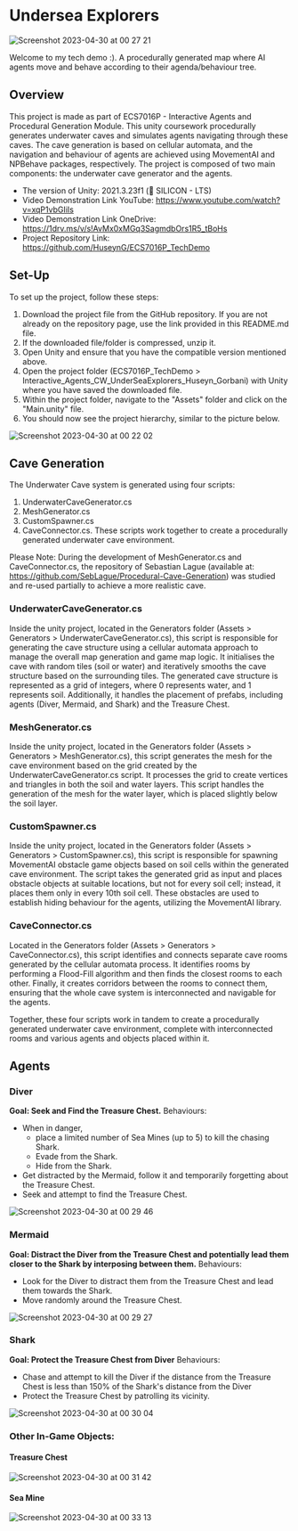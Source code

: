 # Undersea Explorers

![Screenshot 2023-04-30 at 00 27 21](https://user-images.githubusercontent.com/64325152/235329180-19d46553-0a35-42f5-8b8f-5f195ff98a21.png)

Welcome to my tech demo :). A procedurally generated map where AI agents move and behave according to their agenda/behaviour tree. 

## Overview
This project is made as part of ECS7016P - Interactive Agents and Procedural Generation Module. This unity coursework procedurally generates underwater caves and simulates agents navigating through these caves. The cave generation is based on cellular automata, and the navigation and behaviour of agents are achieved using MovementAI and NPBehave packages, respectively. The project is composed of two main components: the underwater cave generator and the agents.

* The version of Unity: 2021.3.23f1 ( SILICON - LTS)
* Video Demonstration Link YouTube: https://www.youtube.com/watch?v=xqP1vbGIiIs
* Video Demonstration Link OneDrive: https://1drv.ms/v/s!AvMx0xMGq3SagmdbOrs1R5_tBoHs
* Project Repository Link: https://github.com/HuseynG/ECS7016P_TechDemo

## Set-Up
To set up the project, follow these steps:
1. Download the project file from the GitHub repository. If you are not already on the repository page, use the link provided in this README.md file.
2. If the downloaded file/folder is compressed, unzip it.
3. Open Unity and ensure that you have the compatible version mentioned above.
4. Open the project folder (ECS7016P_TechDemo > Interactive_Agents_CW_UnderSeaExplorers_Huseyn_Gorbani) with Unity where you have saved the downloaded file.
5. Within the project folder, navigate to the "Assets" folder and click on the "Main.unity" file.
6. You should now see the project hierarchy, similar to the picture below.

![Screenshot 2023-04-30 at 00 22 02](https://user-images.githubusercontent.com/64325152/235328702-ee5283c0-57fa-444b-bdd1-30374c239a98.png)

## Cave Generation
The Underwater Cave system is generated using four scripts: 
1. UnderwaterCaveGenerator.cs 
2. MeshGenerator.cs 
3. CustomSpawner.cs 
4. CaveConnector.cs. 
These scripts work together to create a procedurally generated underwater cave environment. 

Please Note: During the development of MeshGenerator.cs and CaveConnector.cs, the repository of Sebastian Lague (available at: https://github.com/SebLague/Procedural-Cave-Generation) was studied and re-used partially to achieve a more realistic cave. 

### UnderwaterCaveGenerator.cs
Inside the unity project, located in the Generators folder (Assets > Generators > UnderwaterCaveGenerator.cs), this script is responsible for generating the cave structure using a cellular automata approach to manage the overall map generation and game map logic. It initialises the cave with random tiles (soil or water) and iteratively smooths the cave structure based on the surrounding tiles. The generated cave structure is represented as a grid of integers, where 0 represents water, and 1 represents soil. Additionally, it handles the placement of prefabs, including agents (Diver, Mermaid, and Shark) and the Treasure Chest.

### MeshGenerator.cs
Inside the unity project, located in the Generators folder (Assets > Generators > MeshGenerator.cs), this script generates the mesh for the cave environment based on the grid created by the UnderwaterCaveGenerator.cs script. It processes the grid to create vertices and triangles in both the soil and water layers. This script handles the generation of the mesh for the water layer, which is placed slightly below the soil layer.

### CustomSpawner.cs
Inside the unity project, located in the Generators folder (Assets > Generators > CustomSpawner.cs), this script is responsible for spawning MovementAI obstacle game objects based on soil cells within the generated cave environment. The script takes the generated grid as input and places obstacle objects at suitable locations, but not for every soil cell; instead, it places them only in every 10th soil cell. These obstacles are used to establish hiding behaviour for the agents, utilizing the MovementAI library.

### CaveConnector.cs
Located in the Generators folder (Assets > Generators > CaveConnector.cs), this script identifies and connects separate cave rooms generated by the cellular automata process. It identifies rooms by performing a Flood-Fill algorithm and then finds the closest rooms to each other. Finally, it creates corridors between the rooms to connect them, ensuring that the whole cave system is interconnected and navigable for the agents.

Together, these four scripts work in tandem to create a procedurally generated underwater cave environment, complete with interconnected rooms and various agents and objects placed within it. 


## Agents

### Diver
**Goal: Seek and Find the Treasure Chest.**
Behaviours:
- When in danger, 
  - place a limited number of Sea Mines (up to 5) to kill the chasing Shark. 
  - Evade from the Shark.
  - Hide from the Shark.
- Get distracted by the Mermaid, follow it and temporarily forgetting about the Treasure Chest.
- Seek and attempt to find the Treasure Chest.
 
![Screenshot 2023-04-30 at 00 29 46](https://user-images.githubusercontent.com/64325152/235329170-16c2da44-0521-4e79-8e5b-28c8d0af30a9.png)


### Mermaid
**Goal: Distract the Diver from the Treasure Chest and potentially lead them closer to the Shark by interposing between them.**
Behaviours:
- Look for the Diver to distract them from the Treasure Chest and lead them towards the Shark.
- Move randomly around the Treasure Chest.

![Screenshot 2023-04-30 at 00 29 27](https://user-images.githubusercontent.com/64325152/235329285-1a09e992-cd24-4fab-90a4-4c4527143421.png)

### Shark
**Goal: Protect the Treasure Chest from Diver**
Behaviours:
- Chase and attempt to kill the Diver if the distance from the Treasure Chest is less than 150% of the Shark's distance from the Diver
- Protect the Treasure Chest by patrolling its vicinity.

![Screenshot 2023-04-30 at 00 30 04](https://user-images.githubusercontent.com/64325152/235329295-a11eb8f6-a028-4210-b1f6-52b166dcc664.png)


### Other In-Game Objects:

#### Treasure Chest
![Screenshot 2023-04-30 at 00 31 42](https://user-images.githubusercontent.com/64325152/235329423-b74eb24b-6412-4c00-8b9e-a8a2700ff288.png)


#### Sea Mine
![Screenshot 2023-04-30 at 00 33 13](https://user-images.githubusercontent.com/64325152/235329429-b8248253-1eb7-4656-8c83-029fbd4346ca.png)












